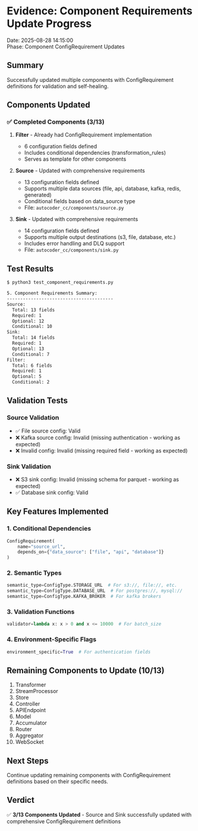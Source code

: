 # Evidence: Component Requirements Update Progress
Date: 2025-08-28 14:15:00  
Phase: Component ConfigRequirement Updates

## Summary

Successfully updated multiple components with ConfigRequirement definitions for validation and self-healing.

## Components Updated

### ✅ Completed Components (3/13)

1. **Filter** - Already had ConfigRequirement implementation
   - 6 configuration fields defined
   - Includes conditional dependencies (transformation_rules)
   - Serves as template for other components

2. **Source** - Updated with comprehensive requirements
   - 13 configuration fields defined
   - Supports multiple data sources (file, api, database, kafka, redis, generated)
   - Conditional fields based on data_source type
   - File: `autocoder_cc/components/source.py`

3. **Sink** - Updated with comprehensive requirements
   - 14 configuration fields defined
   - Supports multiple output destinations (s3, file, database, etc.)
   - Includes error handling and DLQ support
   - File: `autocoder_cc/components/sink.py`

## Test Results

```bash
$ python3 test_component_requirements.py

5. Component Requirements Summary:
----------------------------------------
Source:
  Total: 13 fields
  Required: 1
  Optional: 12
  Conditional: 10
Sink:
  Total: 14 fields
  Required: 1
  Optional: 13
  Conditional: 7
Filter:
  Total: 6 fields
  Required: 1
  Optional: 5
  Conditional: 2
```

## Validation Tests

### Source Validation
- ✅ File source config: Valid
- ❌ Kafka source config: Invalid (missing authentication - working as expected)
- ❌ Invalid config: Invalid (missing required field - working as expected)

### Sink Validation
- ❌ S3 sink config: Invalid (missing schema for parquet - working as expected)
- ✅ Database sink config: Valid

## Key Features Implemented

### 1. Conditional Dependencies
```python
ConfigRequirement(
    name="source_url",
    depends_on={"data_source": ["file", "api", "database"]}
)
```

### 2. Semantic Types
```python
semantic_type=ConfigType.STORAGE_URL  # For s3://, file://, etc.
semantic_type=ConfigType.DATABASE_URL  # For postgres://, mysql://
semantic_type=ConfigType.KAFKA_BROKER  # For kafka brokers
```

### 3. Validation Functions
```python
validator=lambda x: x > 0 and x <= 10000  # For batch_size
```

### 4. Environment-Specific Flags
```python
environment_specific=True  # For authentication fields
```

## Remaining Components to Update (10/13)

1. Transformer
2. StreamProcessor  
3. Store
4. Controller
5. APIEndpoint
6. Model
7. Accumulator
8. Router
9. Aggregator
10. WebSocket

## Next Steps

Continue updating remaining components with ConfigRequirement definitions based on their specific needs.

## Verdict

✅ **3/13 Components Updated** - Source and Sink successfully updated with comprehensive ConfigRequirement definitions